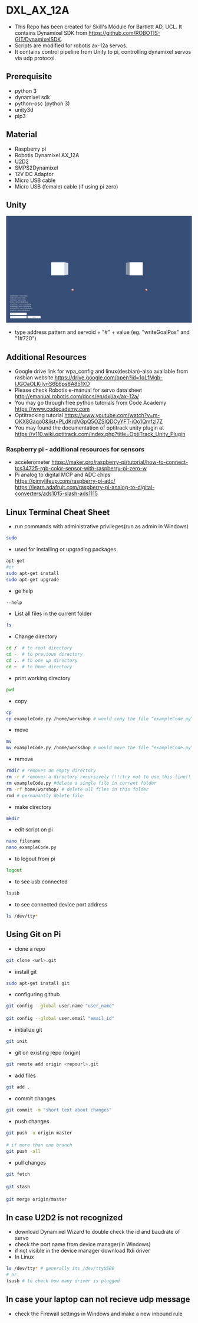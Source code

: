 # DXL_AX_12A


- This Repo has been created for Skill's Module for Bartlett AD, UCL. It contains Dynamixel SDK from https://github.com/ROBOTIS-GIT/DynamixelSDK. 
- Scripts are modified for robotis ax-12a servos.
- It contains control pipeline from Unity to pi, controlling dynamixel servos via udp protocol. 



## Prerequisite

- python 3
- dynamixel sdk
- python-osc (python 3)
- unity3d
- pip3


## Material

- Raspberry pi 
- Robotis Dynamixel AX_12A
- U2D2
- SMPS2Dynamixel
- 12V DC Adaptor
- Micro USB cable
- Micro USB (female) cable (if using pi zero)

## Unity
![](unity_servoControl_interface.png)
- type address pattern and servoid + "#" + value (eg. "writeGoalPos" and "1#720")


## Additional Resources

- Google drive link for wpa_config and linux(desbian)-also available from rasbian website
 https://drive.google.com/open?id=1oLfMgb-lJGOaOLKiIynS6E6ps8A851XD
- Please check Robotis e-manual for servo data sheet
 http://emanual.robotis.com/docs/en/dxl/ax/ax-12a/
- You may go through free python tutorials from Code Academy https://www.codecademy.com
- Optitracking tutorial https://www.youtube.com/watch?v=m-OKX8Gaqo0&list=PLdKrdVGpQ5OZSlQDCyYFT-iOo1Qmfzl7Z
- You may found the documentation of optitrack unity plugin at https://v110.wiki.optitrack.com/index.php?title=OptiTrack_Unity_Plugin
### Raspberry pi - additional resources for sensors
- accelerometer
https://maker.pro/raspberry-pi/tutorial/how-to-connect-tcs34725-rgb-color-sensor-with-raspberry-pi-zero-w
- Pi analog to digital MCP and ADC chips
https://pimylifeup.com/raspberry-pi-adc/
https://learn.adafruit.com/raspberry-pi-analog-to-digital-converters/ads1015-slash-ads1115


## Linux Terminal Cheat Sheet
- run commands with administrative privileges(run as admin in Windows)
```bash
sudo
```
- used for installing or upgrading packages
```bash
apt-get
#or
sudo apt-get install
sudo apt-get upgrade
```

- ge help
```bash
--help
```
- List all files in the current folder
```bash
ls
```
- Change directory
```bash
cd /  # to root directory
cd -  # to previous directory
cd .. # to one up directory
cd ~  # to home directory
```
- print working directory
```bash
pwd
```
- copy 
```bash
cp
cp exampleCode.py /home/workshop # would copy the file “exampleCode.py” to the directory “/home/workshop”)
```
- move 
```bash
mv
mv exampleCode.py /home/workshop # would move the file “exampleCode.py” to the directory “/home/workshop”
```
- remove 
```bash
rmdir # removes an empty directory 
rm -r # removes a directory recursively (!!!try not to use this line!!!)
rm exampleCode.py #delete a single file in current folder
rm -rf home/worshop/ # delete all files in this folder
rmd # permanantly delete file
```
- make directory 
```bash
mkdir
```
- edit script on pi
```bash
nano filename
nano exampleCode.py
```
- to logout from pi
```bash
logout
```
- to see usb connected 
```bash
lsusb
```
- to see connected device port address 
```bash
ls /dev/tty*
```
## Using Git on Pi

- clone a repo
```bash
git clone <url>.git
```
- install git 
```bash
sudo apt-get install git
```
- configuring github
```bash
git config --global user.name "user_name"

git config --global user.email "email_id"
```
- initialize git
```bash
git init
```
- git on existing repo (origin)
```bash
git remote add origin <repourl>.git
```

- add files
```bash
git add .
```

- commit changes
```bash
git commit -m "short text about changes"
```
- push changes
```bash
git push -u origin master

# if more than one branch
git push -all
```
- pull changes
```bash
git fetch

git stash

git merge origin/master
```


## In case U2D2 is not recognized 
- download Dynamixel Wizard to double check the id and baudrate of servo
- check the port name from device manager(in Windows)
- if not visible in the device manager download ftdi driver
- In Linux 
```bash
ls /dev/tty* # generally its /dev/ttyUSB0
# or
lsusb # to check how many driver is plugged
```
## In case your laptop can not recieve udp message
- check the Firewall settings in Windows and make a new inbound rule


